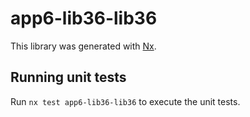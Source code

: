# app6-lib36-lib36

This library was generated with [Nx](https://nx.dev).

## Running unit tests

Run `nx test app6-lib36-lib36` to execute the unit tests.
